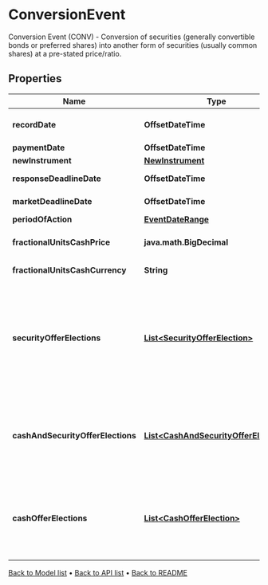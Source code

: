 

# ConversionEvent

Conversion Event (CONV) - Conversion of securities (generally convertible bonds or preferred shares) into  another form of securities (usually common shares) at a pre-stated price/ratio.

## Properties

| Name | Type | Description | Notes |
|------------ | ------------- | ------------- | -------------|
|**recordDate** | **OffsetDateTime** | &lt;b&gt;Required.&lt;/b&gt;   Date at which positions are struck at the end of the day to   note which parties will receive the relevant amount of   entitlement, due to be distributed on the Finbourne.WebApi.Interface.Dto.InstrumentEvents.ConversionEvent.PaymentDate. |  [optional] |
|**paymentDate** | **OffsetDateTime** | &lt;b&gt;Required.&lt;/b&gt; Date on which the movement is due to take place (cash and/or securities). |  [optional] |
|**newInstrument** | [**NewInstrument**](NewInstrument.md) |  |  |
|**responseDeadlineDate** | **OffsetDateTime** | Date/time that the account servicer has set as the deadline to respond,  with instructions, to an outstanding event. Not required. |  [optional] |
|**marketDeadlineDate** | **OffsetDateTime** | Date/time which the issuer or issuer&#39;s agent has set as the deadline to respond,  with an instruction, to an outstanding offer or privilege. Not required. |  [optional] |
|**periodOfAction** | [**EventDateRange**](EventDateRange.md) |  |  [optional] |
|**fractionalUnitsCashPrice** | **java.math.BigDecimal** | The cash price paid in lieu of fractionalUnits. Not required.  If provided, must have Finbourne.WebApi.Interface.Dto.InstrumentEvents.ConversionEvent.FractionalUnitsCashCurrency too. |  [optional] |
|**fractionalUnitsCashCurrency** | **String** | Optional. Used in calculating cash-in-lieu of fractional shares. Not required.  If provided, must have Finbourne.WebApi.Interface.Dto.InstrumentEvents.ConversionEvent.FractionalUnitsCashPrice too. |  [optional] |
|**securityOfferElections** | [**List&lt;SecurityOfferElection&gt;**](SecurityOfferElection.md) | List of possible security offers for this conversion event. There must be at most one election of this type.     If the Finbourne.LusidInstruments.Events.ParticipationType is Finbourne.LusidInstruments.Events.ParticipationType.Mandatory:     This list must have exactly one election that is chosen and default.  Finbourne.WebApi.Interface.Dto.InstrumentEvents.ConversionEvent.CashAndSecurityOfferElections and Finbourne.WebApi.Interface.Dto.InstrumentEvents.ConversionEvent.CashOfferElections&lt;b&gt; must be null or empty&lt;/b&gt;.     If the Finbourne.LusidInstruments.Events.ParticipationType is Finbourne.LusidInstruments.Events.ParticipationType.Voluntary:     This list can be empty,  so long as Finbourne.WebApi.Interface.Dto.InstrumentEvents.ConversionEvent.CashAndSecurityOfferElections or Finbourne.WebApi.Interface.Dto.InstrumentEvents.ConversionEvent.CashOfferElections  has at least one election. None of these elections have to be chosen or default.    |  [optional] |
|**cashAndSecurityOfferElections** | [**List&lt;CashAndSecurityOfferElection&gt;**](CashAndSecurityOfferElection.md) | List of possible cash and security offers for this conversion event. There must be at most one election of this type.     If the Finbourne.LusidInstruments.Events.ParticipationType is Finbourne.LusidInstruments.Events.ParticipationType.Mandatory:     This list &lt;b&gt; must be null or empty&lt;/b&gt;.     If the Finbourne.LusidInstruments.Events.ParticipationType is Finbourne.LusidInstruments.Events.ParticipationType.Voluntary:     This list can be empty,  so long as Finbourne.WebApi.Interface.Dto.InstrumentEvents.ConversionEvent.SecurityOfferElections or Finbourne.WebApi.Interface.Dto.InstrumentEvents.ConversionEvent.CashOfferElections  has at least one election. None of these elections have to be chosen or default.    |  [optional] |
|**cashOfferElections** | [**List&lt;CashOfferElection&gt;**](CashOfferElection.md) | List of possible cash offers for this conversion event. There must be at most one election of this type.     If the Finbourne.LusidInstruments.Events.ParticipationType is Finbourne.LusidInstruments.Events.ParticipationType.Mandatory:     This list &lt;b&gt; must be null or empty&lt;/b&gt;.     If the Finbourne.LusidInstruments.Events.ParticipationType is Finbourne.LusidInstruments.Events.ParticipationType.Voluntary:     This list can be empty,  so long as Finbourne.WebApi.Interface.Dto.InstrumentEvents.ConversionEvent.SecurityOfferElections or Finbourne.WebApi.Interface.Dto.InstrumentEvents.ConversionEvent.CashAndSecurityOfferElections  has at least one election. None of these elections have to be chosen or default.    |  [optional] |



[Back to Model list](../README.md#documentation-for-models) &#8226; [Back to API list](../README.md#documentation-for-api-endpoints) &#8226; [Back to README](../README.md)


